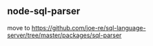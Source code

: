 ## node-sql-parser

move to https://github.com/joe-re/sql-language-server/tree/master/packages/sql-parser
